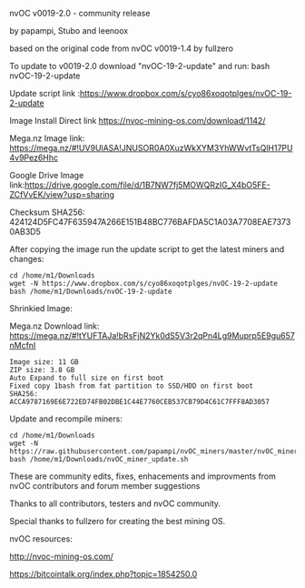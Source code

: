 nvOC v0019-2.0 - community release

by papampi, Stubo and leenoox

based on the original code from nvOC v0019-1.4 by fullzero

To update to v0019-2.0 download "nvOC-19-2-update" and run: 
bash nvOC-19-2-update

Update script link :https://www.dropbox.com/s/cyo86xoqotplges/nvOC-19-2-update

Image Install Direct link https://nvoc-mining-os.com/download/1142/

Mega.nz Image link: https://mega.nz/#!UV9UlASA!JNUSOR0A0XuzWkXYM3YhWWvtTsQlH17PU4v9Pez6Hhc

Google Drive Image link:https://drive.google.com/file/d/1B7NW7fj5MOWQRzIG_X4bO5FE-ZCfVvEK/view?usp=sharing

Checksum SHA256: 424124D5FC47F635947A266E151B48BC776BAFDA5C1A03A7708EAE73730AB3D5


After copying the image run the update script to get the latest miners and changes:

```
cd /home/m1/Downloads
wget -N https://www.dropbox.com/s/cyo86xoqotplges/nvOC-19-2-update
bash /home/m1/Downloads/nvOC-19-2-update
```

Shrinkied Image:

Mega.nz Download link: https://mega.nz/#!tYUFTAJa!bRsFjN2Yk0dS5V3r2qPn4Lg9Muprp5E9gu657nMcfnI

```
Image size: 11 GB
ZIP size: 3.8 GB
Auto Expand to full size on first boot
Fixed copy 1bash from fat partition to SSD/HDD on first boot
SHA256: ACCA9787169E6E722ED74FB02DBE1C44E7760CEB537CB79D4C61C7FFF8AD3057
```

Update and recompile miners:
```
cd /home/m1/Downloads
wget -N https://raw.githubusercontent.com/papampi/nvOC_miners/master/nvOC_miner_update.sh
bash /home/m1/Downloads/nvOC_miner_update.sh
```
These are community edits, fixes, enhacements and improvments from nvOC contributors and forum member suggestions

Thanks to all contributors, testers and nvOC community.

Special thanks to fullzero for creating the best mining OS.


nvOC resources:

http://nvoc-mining-os.com/

https://bitcointalk.org/index.php?topic=1854250.0

